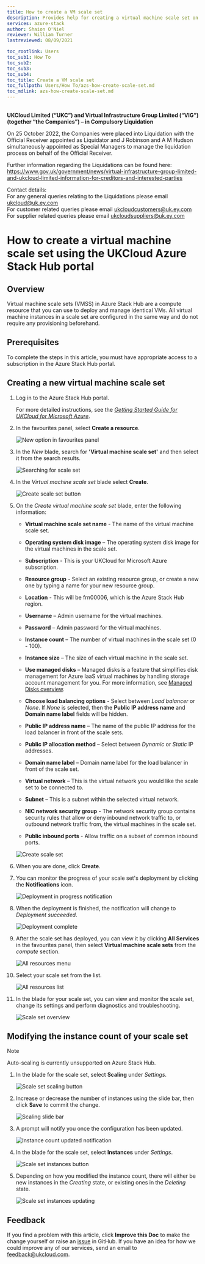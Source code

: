```yaml
---
title: How to create a VM scale set
description: Provides help for creating a virtual machine scale set on UKCloud for Microsoft Azure
services: azure-stack
author: Shaion O'Niel
reviewer: William Turner
lastreviewed: 08/09/2021

toc_rootlink: Users
toc_sub1: How To
toc_sub2:
toc_sub3:
toc_sub4:
toc_title: Create a VM scale set
toc_fullpath: Users/How To/azs-how-create-scale-set.md
toc_mdlink: azs-how-create-scale-set.md
---
```


<br>**UKCloud Limited (“UKC”) and Virtual Infrastructure Group Limited (“VIG”) (together “the Companies”) – in Compulsory Liquidation**

On 25 October 2022, the Companies were placed into Liquidation with the Official Receiver appointed as Liquidator and J Robinson and A M Hudson simultaneously appointed as Special Managers to manage the liquidation process on behalf of the Official Receiver.

Further information regarding the Liquidations can be found here: <https://www.gov.uk/government/news/virtual-infrastructure-group-limited-and-ukcloud-limited-information-for-creditors-and-interested-parties>

Contact details:<br>
For any general queries relating to the Liquidations please email <ukcloud@uk.ey.com><br>
For customer related queries please email <ukcloudcustomers@uk.ey.com><br>
For supplier related queries please email <ukcloudsuppliers@uk.ey.com>

# How to create a virtual machine scale set using the UKCloud Azure Stack Hub portal

## Overview

Virtual machine scale sets (VMSS) in Azure Stack Hub are a compute resource that you can use to deploy and manage identical VMs. All virtual machine instances in a scale set are configured in the same way and do not require any provisioning beforehand.

## Prerequisites

To complete the steps in this article, you must have appropriate access to a subscription in the Azure Stack Hub portal.

## Creating a new virtual machine scale set

1. Log in to the Azure Stack Hub portal.

    For more detailed instructions, see the [*Getting Started Guide for UKCloud for Microsoft Azure*](azs-gs.md).

2. In the favourites panel, select **Create a resource**.

    ![New option in favourites panel](images/azsp_newmenu.png)

3. In the *New* blade, search for **'Virtual machine scale set'** and then select it from the search results.

    ![Searching for scale set](images/azs-browser-button-scale-set-menu.png)

4. In the *Virtual machine scale set* blade select **Create**.

    ![Create scale set button](images/azs-browser-button-create-scale-set.png)

5. On the *Create virtual machine scale set* blade, enter the following information:

    - **Virtual machine scale set name** - The name of the virtual machine scale set.

    - **Operating system disk image** – The operating system disk image for the virtual machines in the scale set.

    - **Subscription** - This is your UKCloud for Microsoft Azure subscription.

    - **Resource group** - Select an existing resource group, or create a new one by typing a name for your new resource group.

    - **Location** - This will be frn00006, which is the Azure Stack Hub region.

    - **Username** – Admin username for the virtual machines.

    - **Password** – Admin password for the virtual machines.

    - **Instance count** – The number of virtual machines in the scale set (0 - 100).

    - **Instance size** – The size of each virtual machine in the scale set.

    - **Use managed disks** – Managed disks is a feature that simplifies disk management for Azure IaaS virtual machines by handling storage account management for you. For more information, see [Managed Disks overview](https://docs.microsoft.com/en-us/azure/virtual-machines/windows/managed-disks-overview).

    - **Choose load balancing options** - Select between *Load balancer* or *None*. If *None* is selected, then the **Public IP address name** and **Domain name label** fields will be hidden.

    - **Public IP address name** – The name of the public IP address for the load balancer in front of the scale sets.

    - **Public IP allocation method** – Select between *Dynamic* or *Static* IP addresses.

    - **Domain name label** – Domain name label for the load balancer in front of the scale set.

    - **Virtual network** – This is the virtual network you would like the scale set to be connected to.

    - **Subnet** – This is a subnet within the selected virtual network.

    - **NIC network security group** - The network security group contains security rules that allow or deny inbound network traffic to, or outbound network traffic from, the virtual machines in the scale set.

    - **Public inbound ports** - Allow traffic on a subset of common inbound ports.

    ![Create scale set](images/azs-browser-create-scale-set.png)

6. When you are done, click **Create**.

7. You can monitor the progress of your scale set's deployment by clicking the **Notifications** icon.

    ![Deployment in progress notification](images/azs_browser_create_scale_set_deployment_progress.png)

8. When the deployment is finished, the notification will change to *Deployment succeeded*.

    ![Deployment complete](images/azs_browser_create_scale_set_deployment_success.png)

9. After the scale set has deployed, you can view it by clicking **All Services** in the favourites panel, then select **Virtual machine scale sets** from the *compute* section.

    ![All resources menu](images/azs-browser-select-all-services.png)

10. Select your scale set from the list.

    ![All resources list](images/azs-browser-select-scale-set.png)

11. In the blade for your scale set, you can view and monitor the scale set, change its settings and perform diagnostics and troubleshooting.

    ![Scale set overview](images/azs-browser-scale-set-overview.png)

## Modifying the instance count of your scale set

> [!NOTE]
> Auto-scaling is currently unsupported on Azure Stack Hub.

1. In the blade for the scale set, select **Scaling** under *Settings*.

    ![Scale set scaling button](images/azs-browser-button-scaling.png)

2. Increase or decrease the number of instances using the slide bar, then click **Save** to commit the change.

    ![Scaling slide bar](images/azs-browser-instance-count-slidebar.png)

3. A prompt will notify you once the configuration has been updated.

    ![Instance count updated notification](images/azs-browser-instance-count-updated.png)

4. In the blade for the scale set, select **Instances** under *Settings*.

    ![Scale set instances button](images/azs-browser-button-instances.png)

5. Depending on how you modified the instance count, there will either be new instances in the *Creating* state, or existing ones in the *Deleting* state.

    ![Scale set instances updating](images/azs-browser-instances-updating.png)

## Feedback

If you find a problem with this article, click **Improve this Doc** to make the change yourself or raise an [issue](https://github.com/UKCloud/documentation/issues) in GitHub. If you have an idea for how we could improve any of our services, send an email to <feedback@ukcloud.com>.
